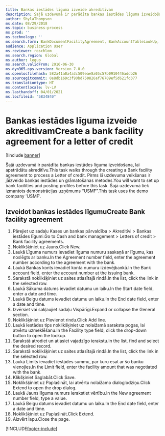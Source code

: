 ```yaml
---
title: Bankas iestādes līguma izveide akreditīvam
description: Šajā uzdevumā ir parādīta bankas iestādes līguma izveidošana, lai apstrādātu akreditīvu.
author: ShylaThompson
ms.date: 08/29/2018
ms.topic: business-process
ms.prod: ''
ms.technology: ''
ms.search.form: BankDocumentFacilityAgreement, BankAccountTableLookUp, BankDocumentFacilityAgreementExtension, DefaultDashboard
audience: Application User
ms.reviewer: roschlom
ms.search.region: Global
ms.author: leguo
ms.search.validFrom: 2016-06-30
ms.dyn365.ops.version: Version 7.0.0
ms.openlocfilehash: 582a41a0a4a3c509eae8a05c57b0910446addb26
ms.sourcegitcommit: 0e8db169c3f90bd750826af76709ef5d621fd377
ms.translationtype: HT
ms.contentlocale: lv-LV
ms.lasthandoff: 04/01/2021
ms.locfileid: "5834840"
---
```

# <a name="create-a-bank-facility-agreement-for-a-letter-of-credit"></a><span data-ttu-id="be10d-103">Bankas iestādes līguma izveide akreditīvam</span><span class="sxs-lookup"><span data-stu-id="be10d-103">Create a bank facility agreement for a letter of credit</span></span>

[!include [banner](../../includes/banner.md)]

<span data-ttu-id="be10d-104">Šajā uzdevumā ir parādīta bankas iestādes līguma izveidošana, lai apstrādātu akreditīvu.</span><span class="sxs-lookup"><span data-stu-id="be10d-104">This task walks through the creating a Bank facility agreement to process a Letter of credit.</span></span> <span data-ttu-id="be10d-105">Pirms šī uzdevuma veikšanas ir jāizveido bankas iestādes un grāmatošanas metodes.</span><span class="sxs-lookup"><span data-stu-id="be10d-105">You will want to set up bank facilities and posting profiles before this task.</span></span>  <span data-ttu-id="be10d-106">Šajā uzdevumā tiek izmantots demonstrācijas uzņēmums “USMF”.</span><span class="sxs-lookup"><span data-stu-id="be10d-106">This task uses the demo company 'USMF'.</span></span>  


## <a name="create-bank-facility-agreement"></a><span data-ttu-id="be10d-107">Izveidot bankas iestādes līgumu</span><span class="sxs-lookup"><span data-stu-id="be10d-107">Create Bank facility agreement</span></span>
1. <span data-ttu-id="be10d-108">Pārejiet uz sadaļu Kases un bankas pārvaldība > Akreditīvi > Bankas iestādes līgumi.</span><span class="sxs-lookup"><span data-stu-id="be10d-108">Go to Cash and bank management > Letters of credit > Bank facility agreements.</span></span>
2. <span data-ttu-id="be10d-109">Noklikšķiniet uz Jauns.</span><span class="sxs-lookup"><span data-stu-id="be10d-109">Click New.</span></span>
3. <span data-ttu-id="be10d-110">Laukā Līguma numurs ievadiet līguma numuru saskaņā ar līgumu, kas noslēgts ar banku.</span><span class="sxs-lookup"><span data-stu-id="be10d-110">In the Agreement number field, enter the agreement number according to the agreement with the bank.</span></span>
4. <span data-ttu-id="be10d-111">Laukā Bankas konts ievadiet konta numuru izdevējbankā.</span><span class="sxs-lookup"><span data-stu-id="be10d-111">In the Bank account field, enter the account number at the issuing bank.</span></span>
5. <span data-ttu-id="be10d-112">Sarakstā noklikšķiniet uz saites atlasītajā rindā.</span><span class="sxs-lookup"><span data-stu-id="be10d-112">In the list, click the link in the selected row.</span></span>
6. <span data-ttu-id="be10d-113">Laukā Sākuma datums ievadiet datumu un laiku.</span><span class="sxs-lookup"><span data-stu-id="be10d-113">In the Start date field, enter a date and time.</span></span>
7. <span data-ttu-id="be10d-114">Laukā Beigu datums ievadiet datumu un laiku.</span><span class="sxs-lookup"><span data-stu-id="be10d-114">In the End date field, enter a date and time.</span></span>
8. <span data-ttu-id="be10d-115">Izvērsiet vai sakļaujiet sadaļu Vispārīgi.</span><span class="sxs-lookup"><span data-stu-id="be10d-115">Expand or collapse the General section.</span></span>
9. <span data-ttu-id="be10d-116">Noklikšķiniet uz Pievienot rindu.</span><span class="sxs-lookup"><span data-stu-id="be10d-116">Click Add line.</span></span>
10. <span data-ttu-id="be10d-117">Laukā Iestādes tips noklikšķiniet uz nolaižamā saraksta pogas, lai atvērtu uzmeklēšanu.</span><span class="sxs-lookup"><span data-stu-id="be10d-117">In the Facility type field, click the drop-down button to open the lookup.</span></span>
11. <span data-ttu-id="be10d-118">Sarakstā atrodiet un atlasiet vajadzīgo ierakstu.</span><span class="sxs-lookup"><span data-stu-id="be10d-118">In the list, find and select the desired record.</span></span>
12. <span data-ttu-id="be10d-119">Sarakstā noklikšķiniet uz saites atlasītajā rindā.</span><span class="sxs-lookup"><span data-stu-id="be10d-119">In the list, click the link in the selected row.</span></span>
13. <span data-ttu-id="be10d-120">Laukā Limits ievadiet iestādes summu, par kuru esat ar šo banku vienojies.</span><span class="sxs-lookup"><span data-stu-id="be10d-120">In the Limit field, enter the facility amount that was negotiated with the bank.</span></span>
14. <span data-ttu-id="be10d-121">Klikšķiniet Saglabāt.</span><span class="sxs-lookup"><span data-stu-id="be10d-121">Click Save.</span></span>
15. <span data-ttu-id="be10d-122">Noklikšķiniet uz Paplašināt, lai atvērtu nolaižamo dialoglodziņu.</span><span class="sxs-lookup"><span data-stu-id="be10d-122">Click Extend to open the drop dialog.</span></span>
16. <span data-ttu-id="be10d-123">Laukā Jauns līguma numurs ierakstiet vērtību.</span><span class="sxs-lookup"><span data-stu-id="be10d-123">In the New agreement number field, type a value.</span></span>
17. <span data-ttu-id="be10d-124">Laukā Beigu datums ievadiet datumu un laiku.</span><span class="sxs-lookup"><span data-stu-id="be10d-124">In the End date field, enter a date and time.</span></span>
18. <span data-ttu-id="be10d-125">Noklikšķiniet uz Paplašināt.</span><span class="sxs-lookup"><span data-stu-id="be10d-125">Click Extend.</span></span>
19. <span data-ttu-id="be10d-126">Aizvērt lapu.</span><span class="sxs-lookup"><span data-stu-id="be10d-126">Close the page.</span></span>



[!INCLUDE[footer-include](../../../includes/footer-banner.md)]